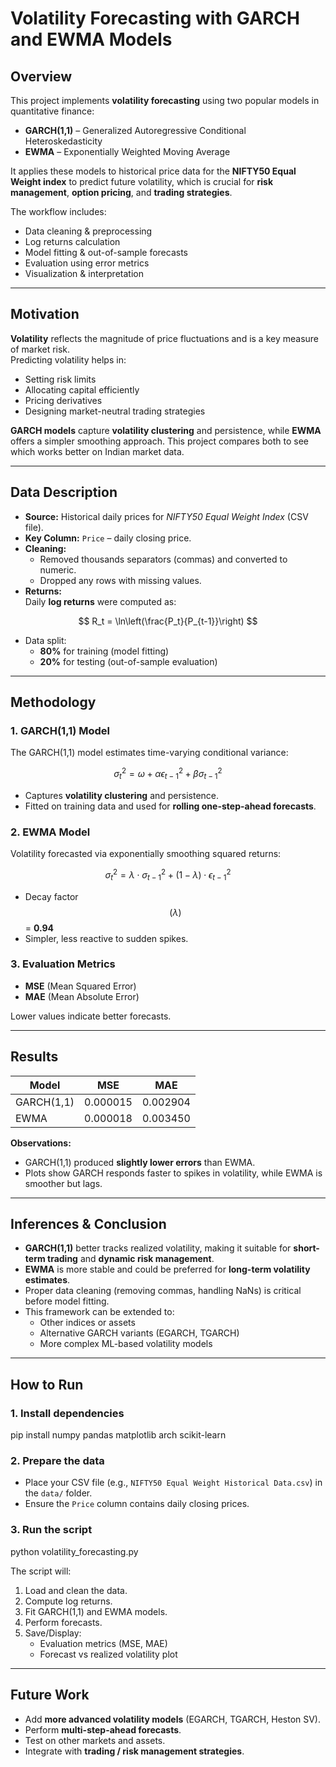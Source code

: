 # Volatility Forecasting with GARCH and EWMA Models

## Overview
This project implements **volatility forecasting** using two popular models in quantitative finance:

- **GARCH(1,1)** – Generalized Autoregressive Conditional Heteroskedasticity
- **EWMA** – Exponentially Weighted Moving Average

It applies these models to historical price data for the **NIFTY50 Equal Weight index** to predict future volatility, which is crucial for **risk management**, **option pricing**, and **trading strategies**.

The workflow includes:
- Data cleaning & preprocessing
- Log returns calculation
- Model fitting & out-of-sample forecasts
- Evaluation using error metrics
- Visualization & interpretation

---

## Motivation
**Volatility** reflects the magnitude of price fluctuations and is a key measure of market risk.  
Predicting volatility helps in:
- Setting risk limits  
- Allocating capital efficiently  
- Pricing derivatives  
- Designing market-neutral trading strategies  

**GARCH models** capture **volatility clustering** and persistence, while **EWMA** offers a simpler smoothing approach. This project compares both to see which works better on Indian market data.

---

## Data Description
- **Source:** Historical daily prices for *NIFTY50 Equal Weight Index* (CSV file).
- **Key Column:** `Price` – daily closing price.
- **Cleaning:**  
  - Removed thousands separators (commas) and converted to numeric.  
  - Dropped any rows with missing values.
- **Returns:**  
  Daily **log returns** were computed as:

$$
R_t = \ln\left(\frac{P_t}{P_{t-1}}\right)
$$

- Data split:  
  - **80%** for training (model fitting)  
  - **20%** for testing (out-of-sample evaluation)

---

## Methodology

### 1. GARCH(1,1) Model
The GARCH(1,1) model estimates time-varying conditional variance:

$$
\sigma_t^2 = \omega + \alpha \epsilon_{t-1}^2 + \beta \sigma_{t-1}^2
$$

- Captures **volatility clustering** and persistence.
- Fitted on training data and used for **rolling one-step-ahead forecasts**.

### 2. EWMA Model
Volatility forecasted via exponentially smoothing squared returns:

$$
\sigma_t^2 = \lambda \cdot \sigma_{t-1}^2 + (1 - \lambda) \cdot \epsilon_{t-1}^2
$$

- Decay factor $$(\lambda)$$ = **0.94**
- Simpler, less reactive to sudden spikes.

### 3. Evaluation Metrics
- **MSE** (Mean Squared Error)
- **MAE** (Mean Absolute Error)

Lower values indicate better forecasts.

---

## Results

| Model      | MSE        | MAE        |
|------------|------------|------------|
| GARCH(1,1) | 0.000015   | 0.002904   |
| EWMA       | 0.000018   | 0.003450   |

**Observations:**
- GARCH(1,1) produced **slightly lower errors** than EWMA.
- Plots show GARCH responds faster to spikes in volatility, while EWMA is smoother but lags.

---

## Inferences & Conclusion
- **GARCH(1,1)** better tracks realized volatility, making it suitable for **short-term trading** and **dynamic risk management**.
- **EWMA** is more stable and could be preferred for **long-term volatility estimates**.
- Proper data cleaning (removing commas, handling NaNs) is critical before model fitting.
- This framework can be extended to:
  - Other indices or assets  
  - Alternative GARCH variants (EGARCH, TGARCH)  
  - More complex ML-based volatility models

---

## How to Run

### 1. Install dependencies
pip install numpy pandas matplotlib arch scikit-learn

### 2. Prepare the data
- Place your CSV file (e.g., `NIFTY50 Equal Weight Historical Data.csv`) in the `data/` folder.
- Ensure the `Price` column contains daily closing prices.

### 3. Run the script
python volatility_forecasting.py

The script will:
1. Load and clean the data.
2. Compute log returns.
3. Fit GARCH(1,1) and EWMA models.
4. Perform forecasts.
5. Save/Display:
   - Evaluation metrics (MSE, MAE)
   - Forecast vs realized volatility plot

---

## Future Work
- Add **more advanced volatility models** (EGARCH, TGARCH, Heston SV).
- Perform **multi-step-ahead forecasts**.
- Test on other markets and assets.
- Integrate with **trading / risk management strategies**.

